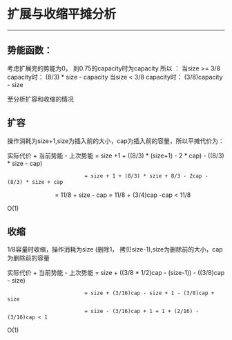 # 扩展与收缩平摊分析

------------------------------------

## 势能函数：
考虑扩展完的势能为0， 到0.75的capacity时为capacity
所以 ：
当size >= 3/8 capacity时： (8/3) * size - capacity
当size < 3/8 capacity时： (3/8)capacity - size

至分析扩容和收缩的情况

## 扩容
操作消耗为size+1,size为插入前的大小，cap为插入前的容量，所以平摊代价为：

实际代价 + 当前势能 - 上次势能 = size +1 + ((8/3) * (size+1) - 2 * cap) - ((8/3) * size - cap)

                             = size + 1 + (8/3) * szie + 8/3 - 2cap - (8/3) * size + cap
                             
                             = 11/8 + size - cap = 11/8 + (3/4)cap -cap < 11/8
                             
O(1)

## 收缩
1/8容量时收缩，操作消耗为size (删除1， 拷贝size-1),size为删除前的大小，cap为删除前的容量

实际代价 + 当前势能 - 上次势能 = size + ((3/8 * 1/2)cap - (size-1)) - ((3/8)cap - size)

                             = size + (3/16)cap - size + 1 - (3/8)cap + size
                             
                             = size - (3/16)cap + 1 = 1 + (2/16) - (3/16)cap < 1
                             
O(1)
